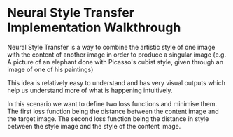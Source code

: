 # Neural Style Transfer Implementation Walkthrough

Neural Style Transfer is a way to combine the artistic style of one image with the content of another image in order to produce a singular image (e.g. A picture of an elephant done with Picasso's cubist style, given through an image of one of his paintings)

This idea is relatively easy to understand and has very visual outputs which help us understand more of what is happening intuitively.

In this scenario we want to define two loss functions and minimise them. The first loss function being the distance between the content image and the target image. The second loss function being the distance in style between the style image and the style of the content image.

